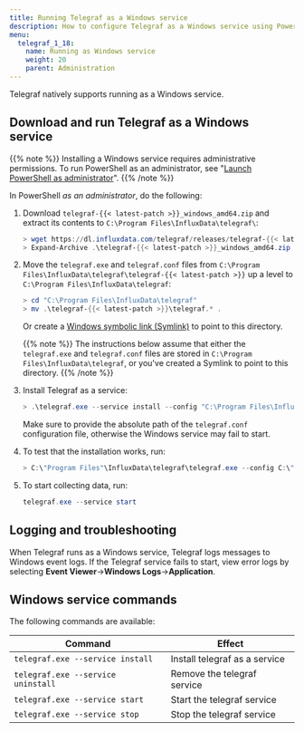 ```yaml
---
title: Running Telegraf as a Windows service
description: How to configure Telegraf as a Windows service using PowerShell.
menu:
  telegraf_1_18:
    name: Running as Windows service
    weight: 20
    parent: Administration
---
```


Telegraf natively supports running as a Windows service.

<!--
## Before you begin

The Telegraf "Windows Binaries" `.zip` download includes an executable and a configuration file.
To simplify upgrades, consider whether to:

- **Set up Windows symbolic link (Symlinks) to point to the Telegraf executable**.
  This option lets you easily roll back your upgrades, and maintain your custom configuration.
- **Use one or multiple Telegraf configurations**.
  You may want multiple configs if...
-->

## Download and run Telegraf as a Windows service

{{% note %}}
Installing a Windows service requires administrative permissions.
To run PowerShell as an administrator, 
see "[Launch PowerShell as administrator](https://docs.microsoft.com/en-us/powershell/scripting/windows-powershell/starting-windows-powershell?view=powershell-7#with-administrative-privileges-run-as-administrator)".
{{% /note %}}

In PowerShell _as an administrator_, do the following:

1. Download `telegraf-{{< latest-patch >}}_windows_amd64.zip` and extract its contents
   to `C:\Program Files\InfluxData\telegraf\`:
   ```powershell
   > wget https://dl.influxdata.com/telegraf/releases/telegraf-{{< latest-patch >}}_windows_amd64.zip -UseBasicParsing -OutFile telegraf-{{< latest-patch >}}_windows_amd64.zip
   > Expand-Archive .\telegraf-{{< latest-patch >}}_windows_amd64.zip -DestinationPath 'C:\Program Files\InfluxData\telegraf\'
   ```

2. Move the `telegraf.exe` and `telegraf.conf` files from
   `C:\Program Files\InfluxData\telegraf\telegraf-{{< latest-patch >}}`
   up a level to `C:\Program Files\InfluxData\telegraf`:
   ```powershell
   > cd "C:\Program Files\InfluxData\telegraf"
   > mv .\telegraf-{{< latest-patch >}}\telegraf.* .
   ```
   Or create a [Windows symbolic link (Symlink)](https://blogs.windows.com/windowsdeveloper/2016/12/02/symlinks-windows-10/)
   to point to this directory.

   {{% note %}}
The instructions below assume that either the `telegraf.exe` and `telegraf.conf` files are stored in
`C:\Program Files\InfluxData\telegraf`, or you've created a Symlink to point to this directory.
   {{% /note %}}

3. Install Telegraf as a service:
   ```powershell
   > .\telegraf.exe --service install --config "C:\Program Files\InfluxData\telegraf\telegraf.conf"
   ```
   Make sure to provide the absolute path of the `telegraf.conf` configuration file,
   otherwise the Windows service may fail to start.
3. To test that the installation works, run:

   ```powershell
   > C:\"Program Files"\InfluxData\telegraf\telegraf.exe --config C:\"Program Files"\InfluxData\telegraf\telegraf.conf --test
   ```

4. To start collecting data, run:

   ```powershell
   telegraf.exe --service start
   ```

<!--
#### (Optional) Specify multiple configuration files

If you have multiple Telegraf configuration files, you can specify a `--config-directory` for the service to use:

1. Create a directory for configuration snippets at `C:\Program Files\Telegraf\telegraf.d`.
2. Include the `--config-directory` option when registering the service:
   ```powershell
   > C:\"Program Files"\Telegraf\telegraf.exe --service install --config C:\"Program Files"\Telegraf\telegraf.conf --config-directory C:\"Program Files"\Telegraf\telegraf.d
   ```
-->

## Logging and troubleshooting

When Telegraf runs as a Windows service, Telegraf logs messages to Windows event logs.
If the Telegraf service fails to start, view error logs by selecting **Event Viewer**→**Windows Logs**→**Application**.

## Windows service commands

The following commands are available:

| Command                            | Effect                        |
|------------------------------------|-------------------------------|
| `telegraf.exe --service install`   | Install telegraf as a service |
| `telegraf.exe --service uninstall` | Remove the telegraf service   |
| `telegraf.exe --service start`     | Start the telegraf service    |
| `telegraf.exe --service stop`      | Stop the telegraf service     |
